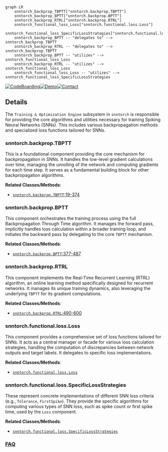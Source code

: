 ```mermaid
graph LR
    snntorch_backprop_TBPTT["snntorch.backprop.TBPTT"]
    snntorch_backprop_BPTT["snntorch.backprop.BPTT"]
    snntorch_backprop_RTRL["snntorch.backprop.RTRL"]
    snntorch_functional_loss_Loss["snntorch.functional.loss.Loss"]
    snntorch_functional_loss_SpecificLossStrategies["snntorch.functional.loss.SpecificLossStrategies"]
    snntorch_backprop_BPTT -- "delegates to" --> snntorch_backprop_TBPTT
    snntorch_backprop_RTRL -- "delegates to" --> snntorch_backprop_TBPTT
    snntorch_backprop_BPTT -- "utilizes" --> snntorch_functional_loss_Loss
    snntorch_backprop_RTRL -- "utilizes" --> snntorch_functional_loss_Loss
    snntorch_functional_loss_Loss -- "utilizes" --> snntorch_functional_loss_SpecificLossStrategies
```

[![CodeBoarding](https://img.shields.io/badge/Generated%20by-CodeBoarding-9cf?style=flat-square)](https://github.com/CodeBoarding/GeneratedOnBoardings)[![Demo](https://img.shields.io/badge/Try%20our-Demo-blue?style=flat-square)](https://www.codeboarding.org/demo)[![Contact](https://img.shields.io/badge/Contact%20us%20-%20contact@codeboarding.org-lightgrey?style=flat-square)](mailto:contact@codeboarding.org)

## Details

The `Training & Optimization Engine` subsystem in `snntorch` is responsible for providing the core algorithms and utilities necessary for training Spiking Neural Networks (SNNs). This includes various backpropagation methods and specialized loss functions tailored for SNNs.

### snntorch.backprop.TBPTT
This is a foundational component providing the core mechanism for backpropagation in SNNs. It handles the low-level gradient calculations over time, managing the unrolling of the network and computing gradients for each time step. It serves as a fundamental building block for other backpropagation algorithms.


**Related Classes/Methods**:

- <a href="https://github.com/jeshraghian/snntorch/blob/master/snntorch/backprop.py#L19-L374" target="_blank" rel="noopener noreferrer">`snntorch.backprop.TBPTT`:19-374</a>


### snntorch.backprop.BPTT
This component orchestrates the training process using the full Backpropagation Through Time algorithm. It manages the forward pass, implicitly handles loss calculation within a broader training loop, and initiates the backward pass by delegating to the core `TBPTT` mechanism.


**Related Classes/Methods**:

- <a href="https://github.com/jeshraghian/snntorch/blob/master/snntorch/backprop.py#L377-L487" target="_blank" rel="noopener noreferrer">`snntorch.backprop.BPTT`:377-487</a>


### snntorch.backprop.RTRL
This component implements the Real-Time Recurrent Learning (RTRL) algorithm, an online learning method specifically designed for recurrent networks. It manages its unique training dynamics, also leveraging the underlying `TBPTT` for its gradient computations.


**Related Classes/Methods**:

- <a href="https://github.com/jeshraghian/snntorch/blob/master/snntorch/backprop.py#L490-L600" target="_blank" rel="noopener noreferrer">`snntorch.backprop.RTRL`:490-600</a>


### snntorch.functional.loss.Loss
This component provides a comprehensive set of loss functions tailored for SNNs. It acts as a central manager or facade for various loss calculation strategies, handling the computation of discrepancies between network outputs and target labels. It delegates to specific loss implementations.


**Related Classes/Methods**:

- <a href="https://github.com/jeshraghian/snntorch/blob/master/snntorch/functional/loss.py" target="_blank" rel="noopener noreferrer">`snntorch.functional.loss.Loss`</a>


### snntorch.functional.loss.SpecificLossStrategies
These represent concrete implementations of different SNN loss criteria (e.g., `Tolerance`, `FirstSpike`). They provide the specific algorithms for computing various types of SNN loss, such as spike count or first spike time, used by the `Loss` component.


**Related Classes/Methods**:

- <a href="https://github.com/jeshraghian/snntorch/blob/master/snntorch/functional/loss.py" target="_blank" rel="noopener noreferrer">`snntorch.functional.loss.SpecificLossStrategies`</a>




### [FAQ](https://github.com/CodeBoarding/GeneratedOnBoardings/tree/main?tab=readme-ov-file#faq)